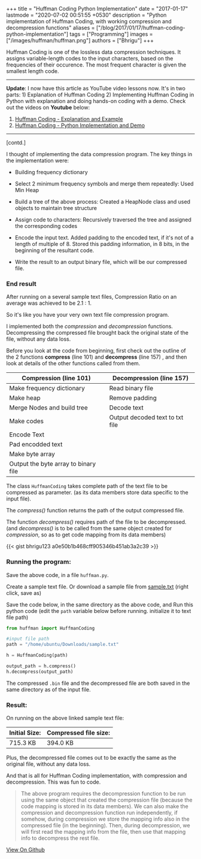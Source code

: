 +++
title = "Huffman Coding Python Implementation"
date = "2017-01-17"
lastmode = "2020-07-02 00:51:55 +0530"
description = "Python implementation of Huffman Coding, with working compression and decompression functions"
aliases = ["/blog/2017/01/17/huffman-coding-python-implementation"]
tags = ["Programming"]
images = ["/images/huffman/huffman.png"]
authors = ["Bhrigu"]
+++

Huffman Coding is one of the lossless data compression techniques. It assigns variable-length codes to the input characters, based on the frequencies of their occurence. The most frequent character is given the smallest length code. 
<!--more-->


---
**Update**: I now have this article as YouTube video lessons now. It's in two parts: 1) Explanation of Huffman Coding 2) Implementing Huffman Coding in Python with explanation and doing hands-on coding with a demo. Check out the videos on **Youtube** below:

1. [Huffman Coding - Explanation and Example](https://youtu.be/_Kl3TtBXxq8)
2. [Huffman Coding - Python Implementation and Demo](https://youtu.be/JCOph23TQTY)
---

[contd.]

I thought of implementing the data compression program. The key things in the implementation were:  

* Building frequency dictionary

* Select 2 minimum frequency symbols and merge them repeatedly: Used Min Heap 

* Build a tree of the above process: Created a HeapNode class and used objects to maintain tree structure

* Assign code to characters: Recursively traversed the tree and assigned the corresponding codes

* Encode the input text. Added padding to the encoded text, if it's not of a length of multiple of 8. Stored this padding information, in 8 bits, in the beginning of the resultant code.

* Write the result to an output binary file, which will be our compressed file.


### End result
After running on a several sample text files, Compression Ratio on an average was achieved to be 2.1 : 1.

So it's like you have your very own text file compression program.


I implemented both the *compression* and *decompression* functions. Decompressing the compressed file brought back the original state of the file, without any data loss.


Before you look at the code from beginning, first check out the outline of the 2 functions **compress** (line 101) and **decompress** (line 157) , and then look at details of the other functions called from them.


| Compression (line 101)               | Decompression (line 157)        |
|--------------------------------------|---------------------------------|
| Make frequency dictionary            | Read binary file                |
| Make heap                            | Remove padding                  |
| Merge Nodes and build tree           | Decode text                     |
| Make codes                           | Output decoded text to txt file |
| Encode Text                          |                                 |
| Pad encodded text                    |                                 |
| Make byte array                      |                                 |
| Output the byte array to binary file |                                 |


The class `HuffmanCoding` takes complete path of the text file to be compressed as parameter. (as its data members store data specific to the input file). 

The *compress()* function returns the path of the output compressed file. 

The function *decompress()* requires path of the file to be decompressed. (and *decompress()* is to be called from the same object created for *compression*, so as to get code mapping from its data members)

{{< gist bhrigu123 a0e50b1b468cff905346b451ab3a2c39 >}}

### Running the program:


Save the above code, in a file `huffman.py`.


Create a sample text file. Or download a sample file from [sample.txt](https://raw.githubusercontent.com/bhrigu123/huffman-coding/master/sample.txt) (right click, save as)


Save the code below, in the same directory as the above code, and Run this python code (edit the `path` variable below before running. initialize it to text file path)

```python UseHuffman.py
from huffman import HuffmanCoding

#input file path
path = "/home/ubuntu/Downloads/sample.txt"

h = HuffmanCoding(path)

output_path = h.compress()
h.decompress(output_path)
```

The compressed `.bin` file and the decompressed file are both saved in the same directory as of the input file.


### Result:

On running on the above linked sample text file:


| Initial Size: | Compressed file size: |
|---------------|-----------------------|
| 715.3 KB      | 394.0 KB              |


Plus, the decompressed file comes out to be exactly the same as the original file, without any data loss.


And that is all for Huffman Coding implementation, with compression and decompression. This was fun to code.

> The above program requires the decompression function to be run using the same object that created the compression file (because the code mapping is stored in its data members). We can also make the compression and decompression function run independently, if somehow, during compression we store the mapping info also in the compressed file (in the beginning). Then, during decompression, we will first read the mapping info from the file, then use that mapping info to decompress the rest file.

[View On Github](https://github.com/bhrigu123/huffman-coding)

